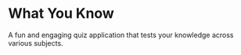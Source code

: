 # What You Know

A fun and engaging quiz application that tests your knowledge across various subjects.

